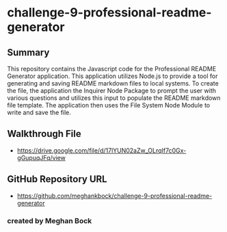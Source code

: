 # challenge-9-professional-readme-generator

## Summary
This repository contains the Javascript code for the Professional README Generator application. This application utilizes Node.js to provide a tool for generating and saving README markdown files to local systems. To create the file, the application the Inquirer Node Package to prompt the user with various questions and utilizes this input to populate the README markdown file template. The application then uses the File System Node Module to write and save the file.

## Walkthrough File
* https://drive.google.com/file/d/17lYUN02aZw_OLrqIf7c0Gx-gGupuqJFq/view


## GitHub Repository URL
* https://github.com/meghankbock/challenge-9-professional-readme-generator


### created by Meghan Bock